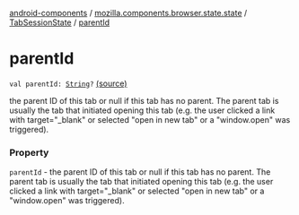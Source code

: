 [android-components](../../index.md) / [mozilla.components.browser.state.state](../index.md) / [TabSessionState](index.md) / [parentId](./parent-id.md)

# parentId

`val parentId: `[`String`](https://kotlinlang.org/api/latest/jvm/stdlib/kotlin/-string/index.html)`?` [(source)](https://github.com/mozilla-mobile/android-components/blob/master/components/browser/state/src/main/java/mozilla/components/browser/state/state/TabSessionState.kt#L24)

the parent ID of this tab or null if this tab has no
parent. The parent tab is usually the tab that initiated opening this
tab (e.g. the user clicked a link with target="_blank" or selected
"open in new tab" or a "window.open" was triggered).

### Property

`parentId` - the parent ID of this tab or null if this tab has no
parent. The parent tab is usually the tab that initiated opening this
tab (e.g. the user clicked a link with target="_blank" or selected
"open in new tab" or a "window.open" was triggered).